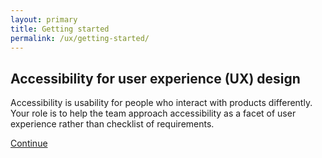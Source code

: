 ```yaml
---
layout: primary
title: Getting started
permalink: /ux/getting-started/
---
```


## Accessibility for user experience (UX) design

Accessibility is usability for people who interact with products differently. Your role is to help the team approach accessibility as a facet of user experience rather than checklist of requirements.

<a class="usa-button button-next" href="{{ site.baseurl }}/ux/inclusive-design/">Continue <i class="fa fa-chevron-right" aria-hidden="true"></i></a>
